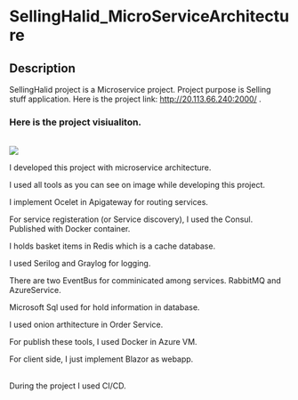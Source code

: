 # SellingHalid_MicroServiceArchitecture
## Description
SellingHalid project is a Microservice project. Project purpose is Selling stuff application.
Here is the project link: http://20.113.66.240:2000/ .


<h3> Here is the project visiualiton. </h3>
</br>
<img src="https://docs.microsoft.com/tr-tr/dotnet/architecture/microservices/multi-container-microservice-net-applications/media/microservice-application-design/eshoponcontainers-reference-application-architecture.png"/>
</br>

I developed this project with microservice architecture.
</br>

I used all tools as you can see on image while developing this project.
</br>

I implement Ocelet in Apigateway for routing services.
</br>

For service registeration (or Service discovery), I used the Consul. Published with Docker container.
</br>

I holds basket items in Redis which is a cache database.
</br>

I used Serilog and Graylog for logging.
</br>

There are two EventBus for comminicated among services. RabbitMQ and AzureService.
</br>

Microsoft Sql used for hold information in database.
</br>

I used onion arthitecture in Order Service.
</br>

For publish these tools, I used Docker in Azure VM.
</br>

For client side, I just implement Blazor as webapp.

</br>
During the project I used CI/CD.


